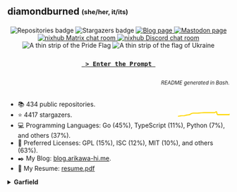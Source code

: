 ## diamondburned <sub><sup>(she/her, it/its)</sup></sub>

<p align="center">
<img alt="Repositories badge" src="https://img.shields.io/badge/Public%20Repositories-434-%23248eb7" />
<img alt="Stargazers badge" src="https://img.shields.io/badge/Stargazers-4417-%23bf5d2f" />
<a href="https://b.libdb.so">
<img alt="Blog page" src="https://img.shields.io/badge/Blog-b.libdb.so-%23f7a8b8?style=flat" />
</a>
<a rel="me" href="https://tech.lgbt/@diamond">
<img alt="Mastodon page" src="https://img.shields.io/mastodon/follow/109299500694025394?color=%23064898&domain=https%3A%2F%2Ftech.lgbt&label=Mastodon%3A%20tech.lgbt&logo=mastodon&logoColor=%235da7ff&style=flat-square" />
</a>
<a href="https://matrix.to/#/#nixhub-home:matrix.org">
<img alt="nixhub Matrix chat room" src="https://img.shields.io/matrix/nixhub-home:matrix.org?color=%23222&label=nixhub&logo=Matrix&logoColor=white" />
</a>
<a href="https://discord.gg/hnzYamS">
<img alt="nixhub Discord chat room" src="https://img.shields.io/discord/118456055842734083?color=%23738ADB&label=nixhub&logo=Discord&logoColor=white" />
</a>
<br>
<img alt="A thin strip of the Pride Flag" src="static/rainbow-strip.svg" />
<img alt="A thin strip of the flag of Ukraine" src="static/ukraine.svg" />
</p>

<h3 align="center">
<a href="https://libdb.so">
<code> &gt; Enter the Prompt </code>
</a>
</h3>

<h6 align="right">
<sub>README generated in Bash.</sub>
</h6>

- 📚️ 434 public repositories.
- ⭐️ 4417 stargazers. <img align="right" alt="Stars graph" src="sparklines/stargazers.svg" height="18px" />
- 💻️ Programming Languages: Go (45%), TypeScript (11%), Python (7%), and others (37%).
- 📃️ Preferred Licenses: GPL (15%), ISC (12%), MIT (10%), and others (63%).
- ✒️ My Blog: [blog.arikawa-hi.me](https://blog.arikawa-hi.me/).
- 💼 My Resume: [resume.pdf](https://github.com/diamondburned/resume/blob/main/resume.pdf)



<details>
<summary><b>Garfield</b></summary>

![garfield](static/garfield.png)

I don't know what you expected.
</details>
